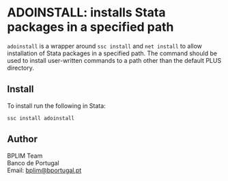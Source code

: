 # ADOINSTALL: installs Stata packages in a specified path

`adoinstall` is a wrapper around `ssc install` and `net install` to allow installation of Stata packages in a specified path. The command
should be used to install user-written commands to a path other than the default PLUS directory.

## Install

To install run the following in Stata:

```
ssc install adoinstall
```


## Author

BPLIM Team
<br>Banco de Portugal
<br>Email: bplim@bportugal.pt
